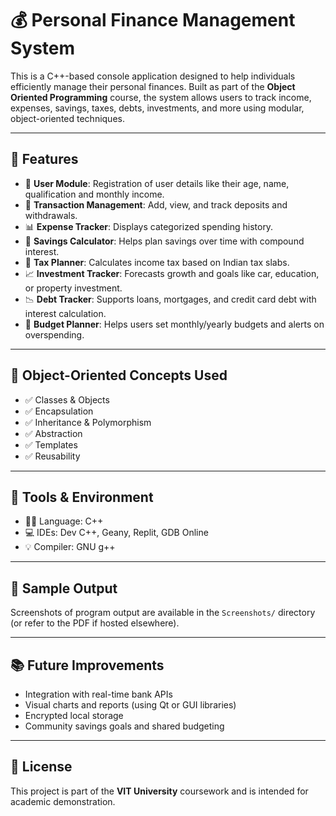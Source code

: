 # 💰 Personal Finance Management System

This is a C++-based console application designed to help individuals efficiently manage their personal finances. Built as part of the **Object Oriented Programming** course, the system allows users to track income, expenses, savings, taxes, debts, investments, and more using modular, object-oriented techniques.

---

## 🚀 Features

- 🔐 **User Module**: Registration of user details like their age, name, qualification and monthly income.
- 🧾 **Transaction Management**: Add, view, and track deposits and withdrawals.
- 📊 **Expense Tracker**: Displays categorized spending history.
- 💸 **Savings Calculator**: Helps plan savings over time with compound interest.
- 🧮 **Tax Planner**: Calculates income tax based on Indian tax slabs.
- 📈 **Investment Tracker**: Forecasts growth and goals like car, education, or property investment.
- 📉 **Debt Tracker**: Supports loans, mortgages, and credit card debt with interest calculation.
- 📘 **Budget Planner**: Helps users set monthly/yearly budgets and alerts on overspending.

---

## 🧱 Object-Oriented Concepts Used

- ✅ Classes & Objects
- ✅ Encapsulation
- ✅ Inheritance & Polymorphism
- ✅ Abstraction
- ✅ Templates
- ✅ Reusability

---

## 🔧 Tools & Environment

- 👨‍💻 Language: C++
- 💻 IDEs: Dev C++, Geany, Replit, GDB Online
- 💡 Compiler: GNU g++

---

## 📸 Sample Output

Screenshots of program output are available in the `Screenshots/` directory (or refer to the PDF if hosted elsewhere).

---

## 📚 Future Improvements

- Integration with real-time bank APIs
- Visual charts and reports (using Qt or GUI libraries)
- Encrypted local storage
- Community savings goals and shared budgeting

---

## 📜 License

This project is part of the **VIT University** coursework and is intended for academic demonstration. 
